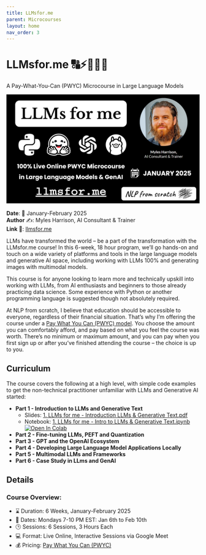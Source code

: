 ```yaml
---
title: LLMsfor.me
parent: Microcourses
layout: home
nav_order: 3
---
```


# LLMsfor.me 🔠⚡🤖🧠😃

A Pay-What-You-Can (PWYC) Microcourse in Large Language Models

<img src="../assets/images/llmsforme_coverimage.png"/>

**Date**: 📅 January-February 2025  
**Author** ✍️: Myles Harrison, AI Consultant & Trainer  
**Link** 🔗: [llmsfor.me](https://llmsfor.me)  

LLMs have transformed the world – be a part of the transformation with the LLMsfor.me course! In this 6-week, 18 hour program, we’ll go hands-on and touch on a wide variety of platforms and tools in the large language models and generative AI space, including working with LLMs 100% and generating images with multimodal models.

This course is for anyone looking to learn more and technically upskill into working with LLMs, from AI enthusiasts and beginners to those already practicing data science. Some experience with Python or another programming language is suggested though not absolutely required.

At NLP from scratch, I believe that education should be accessible to everyone, regardless of their financial situation. That’s why I’m offering the course under a [Pay What You Can (PWYC) model](https://www.nlpfromscratch.com/pwyc). You choose the amount you can comfortably afford, and pay based on what you feel the course was worth. There’s no minimum or maximum amount, and you can pay when you first sign up or after you’ve finished attending the course – the choice is up to you.

## Curriculum
The course covers the following at a high level, with simple code examples to get the non-technical practitioner unfamiliar with LLMs and Generative AI started:
- **Part 1 - Introduction to LLMs and Generative Text**
  - Slides: <a href="llmsfor.me/slides/1. LLMs for me - Introduction LLMs & Generative Text.pdf">1. LLMs for me - Introduction LLMs & Generative Text.pdf</a> 
  - Notebook: <a href="llmsfor.me/notebooks/1. LLMs for me - Intro to LLMs & Generative Text.ipynb">1. LLMs for me - Intro to LLMs & Generative Text.ipynb</a>
  <a target="_blank" href="https://colab.research.google.com/github/nlpfromscratch/nlpfromscratch.github.io/blob/main/Microcourses/llmsfor.me/notebooks/1.%20LLMs%20for%20me%20-%20Intro%20to%20LLMs%20%26%20Generative%20Text.ipynb"><img src="https://colab.research.google.com/assets/colab-badge.svg" alt="Open In Colab"/></a>  
- **Part 2 - Fine-tuning LLMs, PEFT and Quantization**
- **Part 3 - GPT and the OpenAI Ecosystem**
- **Part 4 - Developing Large Language Model Applications Locally**
- **Part 5 - Multimodal LLMs and Frameworks**
- **Part 6 - Case Study in LLms and GenAI**

## Details 
### Course Overview:
- ⌛ Duration: 6 Weeks, January-February 2025  
- 📅 Dates: Mondays 7-10 PM EST: Jan 6th to Feb 10th
- 🕒 Sessions: 6 Sessions, 3 Hours Each  
- 💻 Format: Live Online, Interactive Sessions via Google Meet  
- 💰 Pricing: [Pay What You Can (PWYC)](https://www.nlpfromscratch.com/pwyc)

<!-- 

### Count me in! Where do I register? 

Click below to register 👇

<a href="https://forms.gle/1FLJVaWtvm6wCPzZ7"><img src="../assets/images/button_sign-me-up.png"/></a>

-->